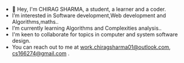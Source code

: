 - 👋 Hey, I'm CHIRAG SHARMA, a student, a learner and a coder.
- I’m interested in Software development,Web development and Algorithms,maths..
- I’m currently learning Algorithms and Complexities analysis..
- I'm keen to collaborate for topics in computer and system software design.
- You can reach out to me at work.chiragsharma01@outlook.com, cs166274@gmail.com .

<!---
chiragsharrma/chiragsharrma is a ✨ special ✨ repository because its `README.md` (this file) appears on your GitHub profile.
You can click the Preview link to take a look at your changes.
--->
